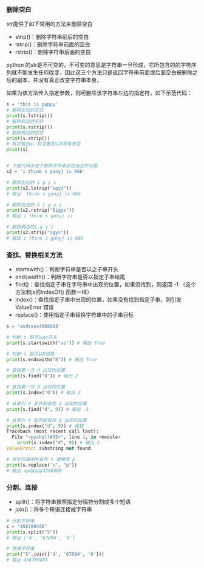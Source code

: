 ### 删除空白

str提供了如下常用的方法来删除空白
- strip()：删除字符串前后的空白
- lstrip()：删除字符串前面的空白
- rstrip()：删除字符串后面的空白
 
python 的str是不可变的，不可变的意思是字符串一旦形成，它所包含的的字符序列就不能发生任何改变，因此这三个方法只是返回字符串前面或后面空白被删除之后的副本，并没有真正改变字符串本身。

如果为该方法传入指定参数，则可删除该字符串左边的指定符，如下示范代码：
```python
s = 'this is puppy'
# 删除左边的空白
print(s.lstrip())
# 删除右边的空白
print(s.rstrip())
# 删除两边的空白
print(s.strip())
# 再次输出s，将会看到s并没有改变
print(s)


# 下面代码示范了删除字符串前后指定的功能
s2 = 'i think s ganyj is 666'

# 删除左边的 i g y s
print(s2.lstrip("igys"))
# 输出  think s ganyj is 666

# 删除右边的 6 i g y s
print(s2.rstrip("6igys"))
# 输出 i think s ganyj is 

# 删除两边的i g y s
print(s2.strip("igys"))
# 输出 i think s ganyj is 666
```

### 查找、替换相关方法

- startswith()：判断字符串是否以之子串开头
- endswidth()：判断字符串是否以指定子串结尾 
- find()：查找指定子串在字符串中出现的位置，如果没找到，则返回 -1 （这个方法和js的indexOf() 函数一样）
- index()：查找指定子串中出现的位置，如果没有找到指定子串，则引发 ValueError 错误
- replace()：使用指定子串替换字符串中的子串目标


```python
s = 'asdssss4568888'

# 判断 s 是否以as开头
print(s.startswith("as")) # 输出 True

# 判断 s 是否以8结尾
print(s.endswith("8")) # 输出 True

# 查找第一次 d 出现的位置
print(s.find("d")) # 输出 2

# 查找第一次 d 出现的位置
print(s.index("d")) # 输出 2

# 从索引 9 处开始查找 d 出现的位置
print(s.find("d", 9)) # 输出 -1

# 从索引 9 处开始查找 d 出现的位置
print(s.index("d", 9)) # 报错
Traceback (most recent call last):
  File "<pyshell#35>", line 1, in <module>
    print(s.index("d", 9)) # 输出 2
ValueError: substring not found

# 将字符串中所有的 s 替换成 p
print(s.replace("s", "p"))
# 输出 apdpppp4568888
```

### 分割、连接

- split()：将字符串按照指定分隔符分割成多个短语
- join()：将多个短语连接成字符串

```python
# 分割字符串
s = "456789456"
print(s.split("5"))
# 输出 ['4', '67894', '6']

# 连接字符串 
print("5".join(['4', '67894', '6']))
# 输出 456789456

```
